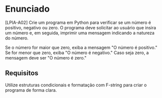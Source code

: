 # Enunciado

[LPIA-A02] Crie um programa em Python para verificar se um número é positivo, negativo ou zero. O programa deve solicitar ao usuário que insira um número e, em seguida, imprimir uma mensagem indicando a natureza do número.

Se o número for maior que zero, exiba a mensagem "O número é positivo." Se for menor que zero, exiba "O número é negativo." Caso seja zero, a mensagem deve ser "O número é zero."

## Requisitos

Utilize estruturas condicionais e formatação com F-string para criar o programa de forma clara.
